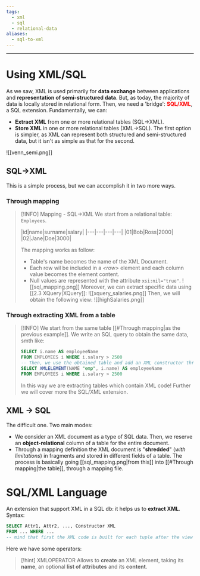 ```yaml
---
tags:
  - xml
  - sql
  - relational-data
aliases:
  - sql-to-xml
---
```

---
# Using XML/SQL

As we saw, XML is used primarily for **data exchange** between applications and **representation of semi-structured data**. But, as today, the majority of data is locally stored in relational form. Then, we need a 'bridge': <b style="color:red">SQL/XML</b>, a SQL extension.
Fundamentally, we can:
- **Extract XML** from one or more relational tables (SQL->XML).
- **Store XML** in one or more relational tables (XML->SQL).
The first option is simpler, as XML can represent both structured and semi-structured data, but it isn't as simple as that for the second.

![[venn_semi.png]]

## SQL->XML

This is a simple process, but we can accomplish it in two more ways.
### Through mapping

> [!INFO] Mapping - SQL->XML
> We start from a relational table: `Employees`.
> 
> |id|name|surname|salary|
|---|---|---|---|
|01|Bob|Ross|2000|
|02|Jane|Doe|3000|
> 
>The mapping works as follow:
>- Table's name becomes the name of the XML Document.
> - Each row wil be included in a *\<row>* element and each column value becomes the element content.
> - Null values are represented with the attribute `xsi:nil="true"`.
> ![[sql_mapping.png]]
> Moreover, we can extract specific data using [[2.3 XQuery|XQuery]]:
![[xquery_salaries.png]]
>Then, we will obtain the following view:
>![[highSalaries.png]]
>

### Through extracting XML from a table

>[!INFO] 
>We start from the same table [[#Through mapping|as the previous example]]. We write an SQL query to obtain the same data, smth like:
>```sql
>SELECT i.name AS employeeName
>FROM EMPLOYEES i WHERE i.salary > 2500
>-- Then, we use the obtained table and add an XML constructor through SQL/XML extension:
>SELECT XMLELEMENT(NAME "emp", i.name) AS employeeName
>FROM EMPLOYEES i WHERE i.salary > 2500
>```
>In this way we are extracting tables which contain XML code! Further we will cover more the SQL/XML extension.

## XML -> SQL

The difficult one. Two main modes:
- We consider an XML document as a type of SQL data. Then, we reserve an **object-relational** column of a table for the entire document.
- Through a mapping definition the XML document is "**shredded**" (*with limitations*) in fragments and stored in different fields of a table. The process is basically going [[sql_mapping.png|from this]] into [[#Through mapping|the table]], through a mapping file.


# SQL/XML Language

An extension that support XML in a SQL db: it helps us to **extract XML**. Syntax:
```sql
SELECT Attr1, Attr2, ..., Constructor XML
FROM ... WHERE ...
-- mind that first the XML code is built for each tuple after the view creation through the SQL query!
```
Here we have some operators:
>[!hint] XMLOPERATOR
> Allows to **create** an XML element, taking its **name**, an optional **list of attributes** and its **content**.